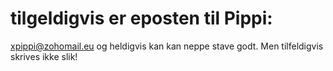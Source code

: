# tilgeldigvis er eposten til Pippi: 
xpippi@zohomail.eu og heldigvis kan kan neppe stave godt.
Men tilfeldigvis skrives ikke slik!
